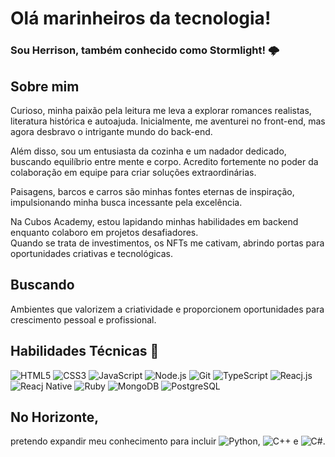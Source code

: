 # Olá marinheiros da tecnologia!  

### Sou Herrison, também conhecido como Stormlight! 🌩️

 ## Sobre mim
Curioso, minha paixão pela leitura me leva a explorar romances realistas, literatura histórica e autoajuda. Inicialmente, me aventurei no front-end, mas agora desbravo o intrigante mundo do back-end.  

Além disso, sou um entusiasta da cozinha e um nadador dedicado, buscando equilíbrio entre mente e corpo. Acredito fortemente no poder da colaboração em equipe para criar soluções extraordinárias.  

Paisagens, barcos e carros são minhas fontes eternas de inspiração, impulsionando minha busca incessante pela excelência.

Na Cubos Academy, estou lapidando minhas habilidades em backend enquanto colaboro em projetos desafiadores.  
Quando se trata de investimentos, os NFTs me cativam, abrindo portas para oportunidades criativas e tecnológicas.  


## Buscando 
Ambientes que valorizem a criatividade e proporcionem oportunidades para crescimento pessoal e profissional.  
 

 ## **Habilidades Técnicas** 🚀  
 ![HTML5](https://img.shields.io/badge/HTML5-E34F26?style=for-the-badge&logo=html5&logoColor=white)
 ![CSS3](https://img.shields.io/badge/CSS3-1572B6?style=for-the-badge&logo=css3&logoColor=white)
 ![JavaScript](https://img.shields.io/badge/JavaScript-323330?style=for-the-badge&logo=javascript&logoColor=F7DF1E)
 ![Node.js](https://img.shields.io/badge/Node%20js-339933?style=for-the-badge&logo=nodedotjs&logoColor=white)
![Git](https://img.shields.io/badge/GIT-E44C30?style=for-the-badge&logo=git&logoColor=white)
![TypeScript](https://img.shields.io/badge/TypeScript-007ACC?style=for-the-badge&logo=typescript&logoColor=white)
![Reacj.js](https://img.shields.io/badge/React-20232A?style=for-the-badge&logo=react&logoColor=61DAFB)
![Reacj Native](https://img.shields.io/badge/React_Native-20232A?style=for-the-badge&logo=react&logoColor=61DAFB)
![Ruby](https://img.shields.io/badge/Ruby-CC342D?style=for-the-badge&logo=ruby&logoColor=white)
![MongoDB](https://img.shields.io/badge/MongoDB-4EA94B?style=for-the-badge&logo=mongodb&logoColor=white)
![PostgreSQL](https://img.shields.io/badge/PostgreSQL-316192?style=for-the-badge&logo=postgresql&logoColor=white)




## No Horizonte,
pretendo expandir meu conhecimento para incluir ![Python](https://img.shields.io/badge/Python-FFD43B?style=for-the-badge&logo=python&logoColor=blue),  ![C++](https://img.shields.io/badge/C%2B%2B-00599C?style=for-the-badge&logo=c%2B%2B&logoColor=white) e ![C#](https://img.shields.io/badge/C%23-239120?style=for-the-badge&logo=c-sharp&logoColor=white).
